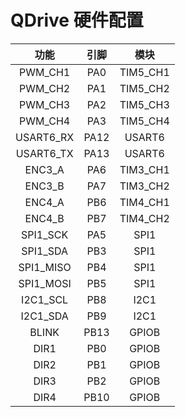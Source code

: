 # QDrive 硬件配置

| 功能        | 引脚   | 模块       |
|:---------:|:----:|:--------:|
| PWM_CH1   | PA0  | TIM5_CH1 |
| PWM_CH2   | PA1  | TIM5_CH2 |
| PWM_CH3   | PA2  | TIM5_CH3 |
| PWM_CH4   | PA3  | TIM5_CH4 |
| USART6_RX | PA12 | USART6   |
| USART6_TX | PA13 | USART6   |
| ENC3_A    | PA6  | TIM3_CH1 |
| ENC3_B    | PA7  | TIM3_CH2 |
| ENC4_A    | PB6  | TIM4_CH1 |
| ENC4_B    | PB7  | TIM4_CH2 |
| SPI1_SCK  | PA5  | SPI1     |
| SPI1_SDA  | PB3  | SPI1     |
| SPI1_MISO | PB4  | SPI1     |
| SPI1_MOSI | PB5  | SPI1     |
| I2C1_SCL  | PB8  | I2C1     |
| I2C1_SDA  | PB9  | I2C1     |
| BLINK     | PB13 | GPIOB    |
| DIR1      | PB0  | GPIOB    |
| DIR2      | PB1  | GPIOB    |
| DIR3      | PB2  | GPIOB    |
| DIR4      | PB10 | GPIOB    |
